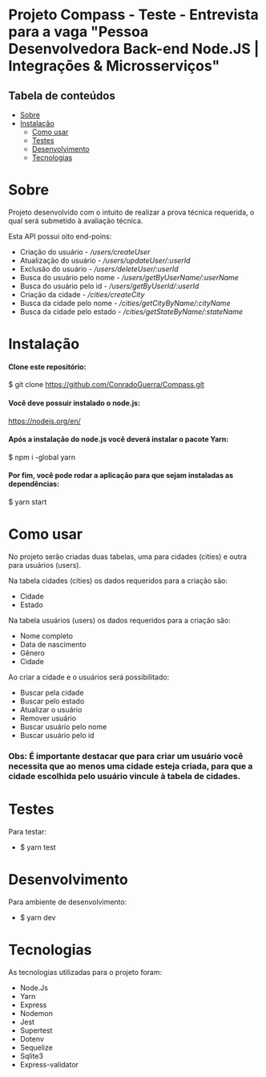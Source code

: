 # Projeto Compass - Teste - Entrevista para a vaga "Pessoa Desenvolvedora Back-end Node.JS | Integrações & Microsserviços"

## Tabela de conteúdos

- [Sobre](#Sobre)
- [Instalação](#Instalação)
   * [Como usar](#como-usar)
   * [Testes](#testes)
   * [Desenvolvimento](#desenvolvimento)
   * [Tecnologias](#tecnologias)


Sobre
======

Projeto desenvolvido com o intuito de realizar a prova técnica requerida, o qual será submetido à avaliação técnica.

Esta API possui oito end-poins:
- Criação do usuário - */users/createUser*
- Atualização do usuário - */users/updateUser/:userId*
- Exclusão do usuário - */users/deleteUser/:userId*
- Busca do usuário pelo nome - */users/getByUserName/:userName*
- Busca do usuário pelo id - */users/getByUserId/:userId*
- Criação da cidade - */cities/createCity*
- Busca da cidade pelo nome - */cities/getCityByName/:cityName*
- Busca da cidade pelo estado - */cities/getStateByName/:stateName*

Instalação
==========

#### Clone este repositório:
 $ git clone <https://github.com/ConradoGuerra/Compass.git>

#### Você deve possuir instalado o node.js:
 https://nodejs.org/en/

#### Após a instalação do node.js você deverá instalar o pacote Yarn:
 $ npm i -global yarn

#### Por fim, você pode rodar a aplicação para que sejam instaladas as dependências:
 $ yarn start

Como usar
=========

No projeto serão criadas duas tabelas, uma para cidades (cities) e outra para usuários (users).

Na tabela cidades (cities) os dados requeridos para a criação são:
- Cidade
- Estado

Na tabela usuários (users) os dados requeridos para a criação são:
- Nome completo
- Data de nascimento
- Gênero
- Cidade

Ao criar a cidade e o usuários será possibilitado:
- Buscar pela cidade 
- Buscar pelo estado 
- Atualizar o usuário
- Remover usuário
- Buscar usuário pelo nome
- Buscar usuário pelo id

### Obs: É importante destacar que para criar um usuário você necessita que ao menos uma cidade esteja criada, para que a cidade escolhida pelo usuário vincule à tabela de cidades.

Testes
======

Para testar:
- $ yarn test

Desenvolvimento
===============

Para ambiente de desenvolvimento:
- $ yarn dev

Tecnologias
===========

As tecnologias utilizadas para o projeto foram:
- Node.Js
- Yarn
- Express
- Nodemon
- Jest
- Supertest
- Dotenv
- Sequelize
- Sqlite3
- Express-validator
